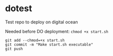 # dotest
Test repo to deploy on digital ocean


Needed before DO deployment:
`chmod +x start.sh`

```
git add --chmod=+x start.sh
git commit -m "Make start.sh executable"
git push
```
